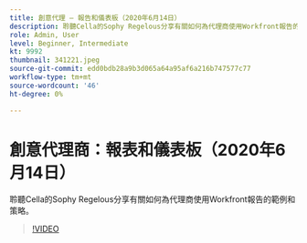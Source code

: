 ```yaml
---
title: 創意代理 — 報告和儀表板（2020年6月14日）
description: 聆聽Cella的Sophy Regelous分享有關如何為代理商使用Workfront報告的範例和策略。
role: Admin, User
level: Beginner, Intermediate
kt: 9992
thumbnail: 341221.jpeg
source-git-commit: edd0bdb28a9b3d065a64a95af6a216b747577c77
workflow-type: tm+mt
source-wordcount: '46'
ht-degree: 0%

---
```


# 創意代理商：報表和儀表板（2020年6月14日）

聆聽Cella的Sophy Regelous分享有關如何為代理商使用Workfront報告的範例和策略。

>[!VIDEO](https://video.tv.adobe.com/v/341221/?quality=12&learn=on)
